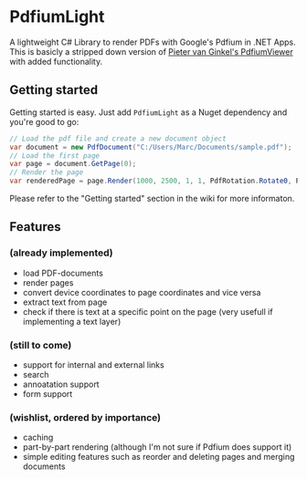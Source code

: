 # PdfiumLight
A lightweight C# Library to render PDFs with Google's Pdfium in .NET Apps. This is basicly a stripped down version of [Pieter van Ginkel's PdfiumViewer](https://github.com/pvginkel/PdfiumViewer) with added functionality. 

## Getting started
Getting started is easy. Just add `PdfiumLight` as a Nuget dependency and you're good to go:
```c#
// Load the pdf file and create a new document object
var document = new PdfDocument("C:/Users/Marc/Documents/sample.pdf");
// Load the first page
var page = document.GetPage(0);
// Render the page
var renderedPage = page.Render(1000, 2500, 1, 1, PdfRotation.Rotate0, PdfRenderFlags.None);
 ```
 Please refer to the "Getting started" section in the wiki for more informaton.

## Features
### (already implemented)
- load PDF-documents
- render pages
- convert device coordinates to page coordinates and vice versa
- extract text from page
- check if there is text at a specific point on the page  (very usefull if implementing a text layer)
### (still to come)
- support for internal and external links
- search
- annoatation support
- form support
### (wishlist, ordered by importance)
- caching
- part-by-part rendering (although I'm not sure if Pdfium does support it)
- simple editing features such as reorder and deleting pages and merging documents
